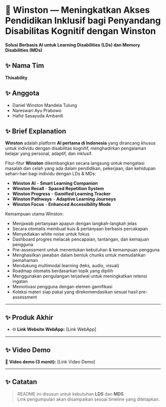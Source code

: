 # 📖 Winston — Meningkatkan Akses Pendidikan Inklusif bagi Penyandang Disabilitas Kognitif dengan Winston
**Solusi Berbasis AI untuk Learning Disabilities (LDs) dan Memory Disabilities (MDs)**


## ✨ Nama Tim  
**Thisability**

## ✨ Anggota  
- Daniel Winston Mandela Tulung  
- Nareswari Ayu Prabowo
- Hafid Sasayuda Ambardi

## ✨ Brief Explanation  
**Winston** adalah platform **AI pertama di Indonesia** yang dirancang khusus untuk individu dengan disabilitas kognitif, menghadirkan pengalaman belajar yang personal, adaptif, dan inklusif.

Fitur-fitur **Winston** dikembangkan secara langsung untuk mengatasi masalah dan celah yang ada dalam pendidikan, pekerjaan, dan kehidupan sehari-hari bagi individu dengan LDs & MDs:

- **Winston AI** - **Smart Learning Companion**
- **Winston Recall** - **Spaced Repetition System**  
- **Winston Progress** -  **Gamified Learning Tracker**
- **Winston Pathways** - **Adaptive Learning Journeys**  
- **Winston Focus** - **Enhanced Accessibility Mode**

Kemampuan utama Winston:  
- Menjawab pertanyaan apapun dengan langkah-langkah jelas  
- Secara otomatis membuat kuis & pertanyaan berbasis percakapan  
- Menyediakan white noise untuk fokus  
- Dashboard progres melacak pencapaian, tantangan, dan kemajuan pengguna  
- Pre-assessment untuk menentukan kebutuhan & kemampuan pengguna  
- Menghasilkan jawaban dalam bentuk chunks untuk memudahkan pemahaman  
- Mendukung multimodal learning (teks, audio, visual)  
- Roadmap otomatis berdasarkan topik yang dipilih  
- Menggunakan pengulangan terjadwal untuk meningkatkan retensi ingatan  
- Memotivasi pengguna dengan elemen gamifikasi  
- Koleksi materi siap pakai yang direkomendasikan sesuai hasil pre-assessment  

---

## ✨ Produk Akhir

- 🌐 **Link Website WebApp:** [Link WebApp]  

---

## ✨ Video Demo  
🎥 **Video demo (3 menit):** [Link Video Demo]

---

## ✨ Catatan  
> README ini disusun untuk kebutuhan **LDS** dan **MDS**.  
> Link pengumpulan akan disampaikan sesuai timeline yang ditetapkan.
